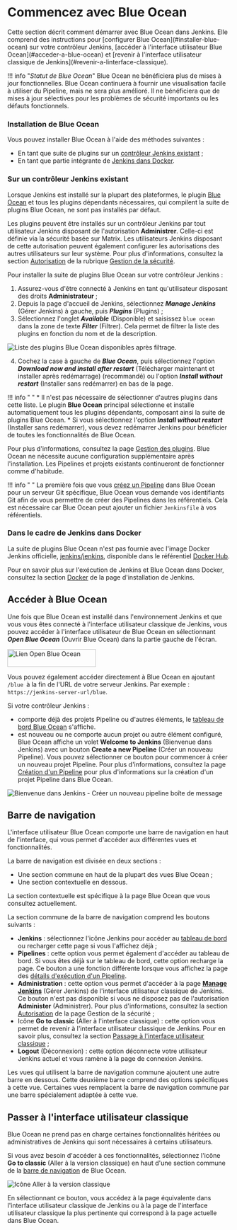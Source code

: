 # Commencez avec Blue Ocean

<div class="couleur-introduction">
Cette section décrit comment démarrer avec Blue Ocean dans Jenkins. Elle comprend des instructions pour [configurer Blue Ocean](#installer-blue-ocean) sur votre contrôleur Jenkins, [accéder à l'interface utilisateur Blue Ocean](#acceder-a-blue-ocean) et [revenir à l'interface utilisateur classique de Jenkins](#revenir-a-linterface-classique).
</div>

!!! info "_Statut de Blue Ocean_"
    Blue Ocean ne bénéficiera plus de mises à jour fonctionnelles. Blue Ocean continuera à fournir une visualisation facile à utiliser du Pipeline, mais ne sera plus amélioré. Il ne bénéficiera que de mises à jour sélectives pour les problèmes de sécurité importants ou les défauts fonctionnels.


### Installation de Blue Ocean

Vous pouvez installer Blue Ocean à l'aide des méthodes suivantes :

* En tant que suite de plugins sur un [contrôleur Jenkins existant](#sur-un-controleur-jenkins-existant) ;
* En tant que partie intégrante de [Jenkins dans Docker](#dans-le-cadre-de-jenkins-dans-docker).

### Sur un contrôleur Jenkins existant

Lorsque Jenkins est installé sur la plupart des plateformes, le plugin [Blue Ocean](https://plugins.jenkins.io/blueocean) et tous les plugins dépendants nécessaires, qui compilent la suite de plugins Blue Ocean, ne sont pas installés par défaut.

Les plugins peuvent être installés sur un contrôleur Jenkins par tout utilisateur Jenkins disposant de l'autorisation **Administrer**. Celle-ci est définie via la sécurité basée sur Matrix. Les utilisateurs Jenkins disposant de cette autorisation peuvent également configurer les autorisations des autres utilisateurs sur leur système. Pour plus d'informations, consultez la section [Autorisation](./securite-gestion-de-la-securite.md#autorisation ) de la rubrique [Gestion de la sécurité](./securite-gestion-de-la-securite.md).

Pour installer la suite de plugins Blue Ocean sur votre contrôleur Jenkins :

1. Assurez-vous d'être connecté à Jenkins en tant qu'utilisateur disposant des droits **Administrateur** ;
2. Depuis la page d'accueil de Jenkins, sélectionnez **_Manage Jenkins_**  (Gérer Jenkins) à gauche, puis **_Plugins_**  (Plugins) ;
3. Sélectionnez l'onglet **_Available_** (Disponible) et saisissez `blue ocean` dans la zone de texte **_Filter_** (Filtrer). Cela permet de filtrer la liste des plugins en fonction du nom et de la description.

![Liste des plugins Blue Ocean disponibles après filtrage.](https://www.jenkins.io/doc/book/resources/blueocean/intro/blueocean-plugins-filtered.png)

4. Cochez la case à gauche de **_Blue Ocean_**, puis sélectionnez l'option **_Download now and install after restart_** (Télécharger maintenant et installer après redémarrage) (recommandé) ou l'option **_Install without restart_** (Installer sans redémarrer) en bas de la page.

!!! info " "
    * Il n'est pas nécessaire de sélectionner d'autres plugins dans cette liste. Le plugin **Blue Ocean** principal sélectionne et installe automatiquement tous les plugins dépendants, composant ainsi la suite de plugins Blue Ocean.
    * Si vous sélectionnez l'option **_Install without restart_** (Installer sans redémarrer), vous devez redémarrer Jenkins pour bénéficier de toutes les fonctionnalités de Blue Ocean.

Pour plus d'informations, consultez la page [Gestion des plugins](./gestion-gestion-des-plugins.md). Blue Ocean ne nécessite aucune configuration supplémentaire après l'installation. Les Pipelines et projets existants continueront de fonctionner comme d'habitude.

!!! info " "
	La première fois que vous [créez un Pipeline](./blue-ocean-creer-un-pipeline.md) dans Blue Ocean pour un serveur Git spécifique, Blue Ocean vous demande vos identifiants Git afin de vous permettre de créer des Pipelines dans les référentiels. Cela est nécessaire car Blue Ocean peut ajouter un fichier `Jenkinsfile` à vos référentiels. 

### Dans le cadre de Jenkins dans Docker

La suite de plugins Blue Ocean n'est pas fournie avec l'image Docker Jenkins officielle, [jenkins/jenkins](https://hub.docker.com/r/jenkins/jenkins/), disponible dans le référentiel [Docker Hub](https://hub.docker.com/).

Pour en savoir plus sur l'exécution de Jenkins et Blue Ocean dans Docker, consultez la section [Docker](./installation-docker.md) de la page d'installation de Jenkins.

## Accéder à Blue Ocean

Une fois que Blue Ocean est installé dans l'environnement Jenkins et que vous vous êtes connecté à l'interface utilisateur classique de Jenkins, vous pouvez accéder à l'interface utilisateur de Blue Ocean en sélectionnant **_Open Blue Ocean_** (Ouvrir Blue Ocean) dans la partie gauche de l'écran.

<img src="/assets/open-blue-ocean-link.png" alt="Lien Open Blue Ocean" width="200" height="40">

Vous pouvez également accéder directement à Blue Ocean en ajoutant `/blue `à la fin de l'URL de votre serveur Jenkins. Par exemple : `https://jenkins-server-url/blue`.

Si votre contrôleur Jenkins :

* comporte déjà des projets Pipeline ou d'autres éléments, le [tableau de bord Blue Ocean](./bue-ocean-tableau-de-bord.md) s'affiche.
* est nouveau ou ne comporte aucun projet ou autre élément configuré, Blue Ocean affiche un volet **Welcome to Jenkins** (Bienvenue dans Jenkins) avec un bouton **Create a new Pipeline** (Créer un nouveau Pipeline). Vous pouvez sélectionner ce bouton pour commencer à créer un nouveau projet Pipeline. Pour plus d'informations, consultez la page [Création d'un Pipeline](./blue-ocean-creer-un-pipeline.md) pour plus d'informations sur la création d'un projet Pipeline dans Blue Ocean.

![Bienvenue dans Jenkins - Créer un nouveau pipeline boîte de message](https://www.jenkins.io/doc/book/resources/blueocean/creating-pipelines/create-a-new-pipeline-box.png)

## Barre de navigation

L'interface utilisateur Blue Ocean comporte une barre de navigation en haut de l'interface, qui vous permet d'accéder aux différentes vues et fonctionnalités.

La barre de navigation est divisée en deux sections :

* Une section commune en haut de la plupart des vues Blue Ocean ;
* Une section contextuelle en dessous.

La section contextuelle est spécifique à la page Blue Ocean que vous consultez actuellement.

La section commune de la barre de navigation comprend les boutons suivants :

* **Jenkins** : sélectionnez l'icône Jenkins pour accéder au [tableau de bord](./blue-ocean-tableau-de-bord.md) ou recharger cette page si vous l'affichez déjà ;
* **Pipelines** : cette option vous permet également d'accéder au tableau de bord. Si vous êtes déjà sur le tableau de bord, cette option recharge la page. Ce bouton a une fonction différente lorsque vous affichez la page des [détails d'exécution d'un Pipeline](./blue-ocean-details-de-l-execution-du-pipeline.md).
* **Administration** : cette option vous permet d'accéder à la page [**Manage Jenkins**](./gestion-jenkins.md) (Gérer Jenkins) de l'interface utilisateur classique de Jenkins. Ce bouton n'est pas disponible si vous ne disposez pas de l'autorisation **Administer** (Administrer). Pour plus d'informations, consultez la section [Autorisation](./gestion-securite.md#autorisation) de la page Gestion de la sécurité ;
* Icône **Go to classic** (Aller à l'interface classique) : cette option vous permet de revenir à l'interface utilisateur classique de Jenkins. Pour en savoir plus, consultez la section [Passage à l'interface utilisateur classique](#passer-a-linterface-utilisateur-classique) ;
* **Logout** (Déconnexion) : cette option déconnecte votre utilisateur Jenkins actuel et vous ramène à la page de connexion Jenkins.

Les vues qui utilisent la barre de navigation commune ajoutent une autre barre en dessous. Cette deuxième barre comprend des options spécifiques à cette vue. Certaines vues remplacent la barre de navigation commune par une barre spécialement adaptée à cette vue.

## Passer à l'interface utilisateur classique

Blue Ocean ne prend pas en charge certaines fonctionnalités héritées ou administratives de Jenkins qui sont nécessaires à certains utilisateurs.

Si vous avez besoin d'accéder à ces fonctionnalités, sélectionnez l'icône **Go to classic** (Aller à la version classique) en haut d'une section commune de la [barre de navigation](#barre-de-navigation) de Blue Ocean.

<img src="/assets/go-to-classic-icon.png" alt="Icône Aller à la version classique">

En sélectionnant ce bouton, vous accédez à la page équivalente dans l'interface utilisateur classique de Jenkins ou à la page de l'interface utilisateur classique la plus pertinente qui correspond à la page actuelle dans Blue Ocean.